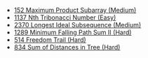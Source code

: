 - [152 Maximum Product Subarray (Medium)](../Year/2024/April/152_Maximum_Product_Subarray_(Medium).cpp)
- [1137 Nth Tribonacci Number (Easy)](../Year/2024/April/1137_Nth_Tribonacci_Number_(Easy).cpp)
- [2370 Longest Ideal Subsequence (Medium)](../Year/2024/April/2370_Longest_Ideal_Subsequence_(Medium).cpp)
- [1289 Minimum Falling Path Sum II (Hard)](../Year/2024/April/1289_Minimum_Falling_Path_Sum_II_(Hard).cpp)
- [514 Freedom Trail (Hard)](../Year/2024/April/514_Freedom_Trail_(Hard).cpp)
- [834 Sum of Distances in Tree (Hard)](../Year/2024/April/834_Sum_of_Distances_in_Tree_(Hard).cpp)
